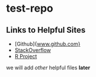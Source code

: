 # test-repo

## Links to Helpful Sites
* [Github]{www.github.com}
* [StackOverflow](www.stackoverflow.com)
* [R Project](https://www.r-project.org/)

we will add *other* helpful files **later**

